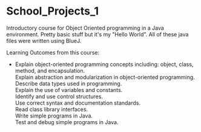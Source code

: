 # School_Projects_1
Introductory course for Object Oriented programming in a Java environment.  Pretty basic stuff but it's my "Hello World".  All of these java files were written using BlueJ. 

Learning Outcomes from this course:
<ul>
<li>Explain object-oriented programming concepts including: object, class, method, and encapsulation.</li>   
Explain abstraction and modularization in object-oriented programming.    <br />
Describe data types used in programming.    <br />
Explain the use of variables and constants.    <br />
Identify and use control structures. <br />
Use correct syntax and documentation standards.<br /> 
Read class library interfaces. <br />
Write simple programs in Java. <br />
Test and debug simple programs in Java.<br /> 
</ul>
